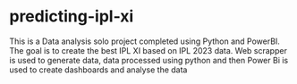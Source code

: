 # predicting-ipl-xi
This is a Data analysis solo project completed using Python and PowerBI. The goal is to create the best IPL XI based on IPL 2023 data. Web scrapper is used to generate data, data processed using python and then Power Bi is used to create dashboards and analyse the data
